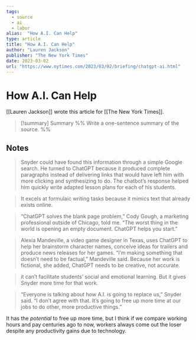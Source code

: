 ```yaml
---
tags:
  - source
  - ai
  - labor
alias:  "How A.I. Can Help"
type: article
title: "How A.I. Can Help"
author: "Lauren Jackson"
publisher: "The New York Times"
date: 2023-03-02
url: "https://www.nytimes.com/2023/03/02/briefing/chatgpt-ai.html"
---
```

# How A.I. Can Help
[[Lauren Jackson]] wrote this article for [[The New York Times]].
> [!summary] Summary
> %% Write a one-sentence summary of the source. %%

## Notes

> Snyder could have found this information through a simple Google search. He turned to ChatGPT because it produced complete paragraphs instead of delivering links that would have left him with more clicking and synthesizing to do. The chatbot’s response helped him quickly write adapted lesson plans for each of his students.

> It excels at formulaic writing tasks because it mimics text that already exists online.

> “ChatGPT solves the blank page problem,” Cody Gough, a marketing professional outside of Chicago, told me. “The worst thing in the world is opening an empty document. ChatGPT helps you start.”

> Alexia Mandeville, a video game designer in Texas, uses ChatGPT to help her brainstorm character names, conceive ideas for trailers and produce news releases for her games. “I’m making something that doesn’t need to be factual,” Mandeville said. Because her work is fictional, she added, ChatGPT needs to be creative, not accurate.

> it can’t facilitate students’ social and emotional learning. But it gives Snyder more time for that work.

> “Everyone is talking about how A.I. is going to replace us,” Snyder said. “I don’t agree with that. It’s going to free up more time at our jobs to do other, more productive things.”

It has the *potential* to free up more time, but I think if we compare working hours and pay centuries ago to now, workers always come out the loser despite any productivity gains due to technology.
